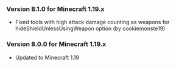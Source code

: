 ### Version 8.1.0 for Minecraft 1.19.x

- Fixed tools with high attack damage counting as weapons for hideShieldUnlessUsingWeapon option (by cookiemonste19)

### Version 8.0.0 for Minecraft 1.19.x

- Updated to Minecraft 1.19
